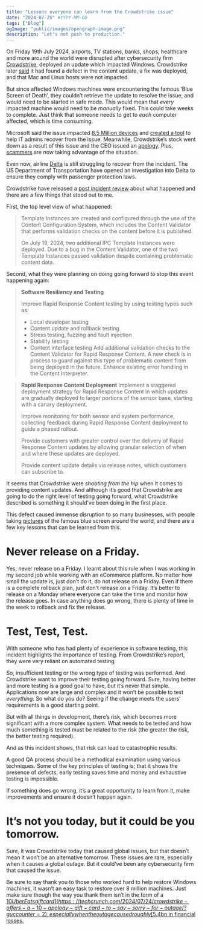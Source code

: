 ```yaml
---
title: "Lessons everyone can learn from the Crowdstrike issue"
date: "2024-07-25" #YYYY-MM-DD
tags: ["Blog"]
ogImage: "public/images/opengraph-image.png"
description: "Let's not push to production."
---
```


On Friday 19th July 2024, airports, TV stations, banks, shops, healthcare and more around the world were disrupted after cybersecurity firm [Crowdstrike](https://www.crowdstrike.com/en-us/), deployed an update which impacted Windows. Crowdstrike later [said](https://www.crowdstrike.com/blog/statement-on-windows-sensor-update/) it had found a defect in the content update, a fix was deployed, and that Mac and Linux hosts were not impacted.

But since affected Windows machines were encountering the famous ‘Blue Screen of Death’, they couldn’t retrieve the update to resolve the issue, and would need to be started in safe mode. This would mean that *every* impacted machine would need to be *manually* fixed. This could take weeks to complete. Just think that someone needs to get to *each* computer affected, which is time consuming.

Microsoft said the issue impacted [8.5 Million devices](https://www.theverge.com/2024/7/20/24202527/crowdstrike-microsoft-windows-bsod-outage) and [created a tool](https://www.theverge.com/2024/7/21/24202883/microsoft-recovery-tool-windows-crowdstrike-issue-it-admins) to help IT admins recover from the issue. Meanwhile, Crowdstrike’s stock went down as a result of this issue and the CEO issued an [apology](https://www.crowdstrike.com/blog/to-our-customers-and-partners/). Plus, [scammers](https://www.wired.com/story/crowdstrike-outage-support-scams/) are now taking advantage of the situation.

Even now, airline [Delta](https://time.com/7002213/delta-under-investigation-department-of-transportation/) is still struggling to recover from the incident. The US Department of Transportation have opened an investigation into Delta to ensure they comply with passenger protection laws.

Crowdstrike have released a [post incident review](https://www.crowdstrike.com/falcon-content-update-remediation-and-guidance-hub/) about what happened and there are a few things that stood out to me.

First, the top level view of what happened:

> Template Instances are created and configured through the use of the Content Configuration System, which includes the Content Validator that performs validation checks on the content before it is published.
>
> On July 19, 2024, two additional IPC Template Instances were deployed. Due to a bug in the Content Validator, one of the two Template Instances passed validation despite containing problematic content data.

Second, what they were planning on doing going forward to stop this event happening again:

> **Software Resiliency and Testing**
>
> Improve Rapid Response Content testing by using testing types such as:
>
> - Local developer testing
> - Content update and rollback testing
> - Stress testing, fuzzing and fault injection
> - Stability testing
> - Content interface testing
> Add additional validation checks to the Content Validator for Rapid Response Content. A new check is in process to guard against this type of problematic content from being deployed in the future.
> Enhance existing error handling in the Content Interpreter.

> **Rapid Response Content Deployment**
> Implement a staggered deployment strategy for Rapid Response Content in which updates are gradually deployed to larger portions of the sensor base, starting with a canary deployment.
>
> Improve monitoring for both sensor and system performance, collecting feedback during Rapid Response Content deployment to guide a phased rollout.
>
> Provide customers with greater control over the delivery of Rapid Response Content updates by allowing granular selection of when and where these updates are deployed.
>
> Provide content update details via release notes, which customers can subscribe to.

It seems that Crowdstrike were *shooting from the hip* when it comes to providing content updates. And although it’s good that Crowdstrike are going to do the right level of testing going forward, what Crowdstrike described is something it should’ve been doing in the first place.

This defect caused immense disruption to so many businesses, with people taking [pictures](https://www.theverge.com/24202037/microsoft-crowdstrike-outage-blue-screen-error-photos) of the famous blue screen around the world, and there are a few key lessons that can be learned from this.

# Never release on a Friday.

Yes, never release on a Friday. I learnt about this rule when I was working in my second job while working with an eCommerce platform. No matter how small the update is, just don’t do it, do not release on a Friday. Even if there is a complete rollback plan, just don’t release on a Friday. It’s better to release on a Monday where everyone can take the time and monitor how the release goes. In case anything does go wrong, there is plenty of time in the week to rollback and fix the release.

# Test, Test, Test.

With someone who has had plenty of experience in software testing, this incident highlights the importance of testing. From Crowdstrike’s report, they were very reliant on automated testing.

So, insufficient testing or the wrong type of testing was performed. And Crowdstrike want to improve their testing going forward. Sure, having better and more testing is a good goal to have, but it’s never that simple. Applications now are large and complex and it won’t be possible to test *everything*. So what do you do? Seeing if the change meets the users’ requirements is a good starting point.

But with all things in development, there’s risk, which becomes more significant with a more complex system. What needs to be tested and how much something is tested must be related to the risk (the greater the risk, the better testing required).

And as this incident shows, that risk can lead to catastrophic results.

A good QA process should be a methodical examination using various techniques. Some of the key principles of testing is; that it shows the presence of defects, early testing saves time and money and exhaustive testing is impossible.

If something does go wrong, it’s a great opportunity to learn from it, make improvements and ensure it doesn’t happen again.

# It’s not you today, but it could be you tomorrow.

Sure, it was Crowdstrike today that caused global issues, but that doesn’t mean it won’t be an alternative tomorrow. These issues are rare, especially when it causes a global outage. But it could’ve been any cybersecurity firm that caused the issue.

Be sure to say thank you to those who worked hard to help restore Windows machines, it wasn’t an easy task to restore over 8 million machines. Just make sure though the way you thank them isn’t in the form of a [$10 Uber Eats gift card](https://techcrunch.com/2024/07/24/crowdstrike-offers-a-10-apology-gift-card-to-say-sorry-for-outage/?guccounter=2), especially when the outage caused roughly [$5.4bn in financial losses.](https://www.bbc.co.uk/news/articles/ce58p0048r0o)
